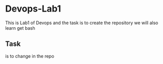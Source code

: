 # Devops-Lab1
This is Lab1 of Devops and the task is to create the repository
we will also learn get bash

## Task 
is to change in the repo
